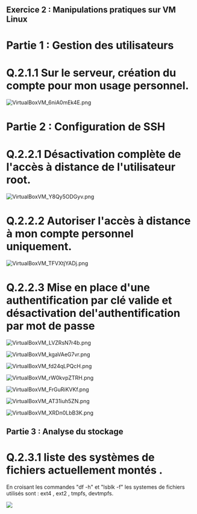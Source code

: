## Exercice 2 : Manipulations pratiques sur VM Linux

# Partie 1 : Gestion des utilisateurs

# Q.2.1.1 Sur le serveur, création du compte pour mon usage personnel.

![VirtualBoxVM_6niA0mEk4E.png](https://i.imgur.com/8Ovtb6j.png)


# Partie 2 : Configuration de SSH

# Q.2.2.1 Désactivation complète de l'accès à distance de l'utilisateur root.

![VirtualBoxVM_Y8Qy5ODGyv.png](https://i.imgur.com/pZLYMPL.png)

# Q.2.2.2 Autoriser l'accès à distance à mon compte personnel uniquement.

![VirtualBoxVM_TFVXtjYADj.png](https://i.imgur.com/zILHPlO.png)

# Q.2.2.3 Mise en place d'une authentification par clé valide et désactivation del'authentification par mot de passe

![VirtualBoxVM_LVZRsN7r4b.png](https://i.imgur.com/xizsX33.png)

![VirtualBoxVM_kgaVAeG7vr.png](https://i.imgur.com/E5pHwnS.png)

![VirtualBoxVM_fd24qLPQcH.png](https://i.imgur.com/LNdSB2R.png)

![VirtualBoxVM_rW0kvpZTRH.png](https://i.imgur.com/t6IG0Ju.png)

![VirtualBoxVM_FrGuRiKVKf.png](https://i.imgur.com/wa9o5b6.png)

![VirtualBoxVM_AT31iuh5ZN.png](https://i.imgur.com/asgMI5j.png)

![VirtualBoxVM_XRDn0LbB3K.png](https://i.imgur.com/itlsHsO.png)


## Partie 3 : Analyse du stockage

# Q.2.3.1 liste des systèmes de fichiers actuellement montés .

En croisant les commandes "df -h"  et "lsblk -f" les systemes de fichiers utilisés sont : ext4 , ext2 , tmpfs, devtmpfs.

[![](https://i.imgur.com/YdVYMshm.jpg)](https://i.imgur.com/YdVYMsh.png)





